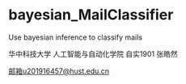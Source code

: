 # bayesian_MailClassifier
Use bayesian inference to classify mails

华中科技大学 人工智能与自动化学院 自实1901 张皓然

邮箱u201916457@hust.edu.cn
